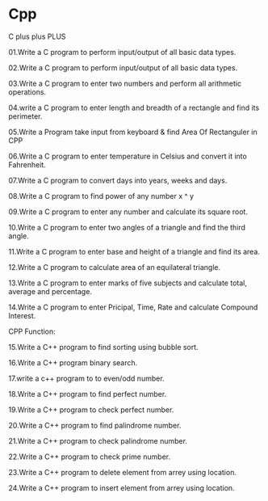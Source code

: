 # Cpp
C plus plus PLUS

01.Write a C program to perform input/output of all basic data types.

02.Write a C program to perform input/output of all basic data types.

03.Write a C program to enter two numbers and perform all arithmetic operations.

04.write a C program to enter length and breadth of a rectangle and find its perimeter.

05.Write a Program take input from keyboard & find  Area Of Rectanguler in CPP

06.Write a C program to enter temperature in Celsius and convert it into Fahrenheit.

07.Write a C program to convert days into years, weeks and days.

08.Write a C program to find power of any number x ^ y

09.Write a C program to enter any number and calculate its square root.

10.Write a C program to enter two angles of a triangle and find the third angle.

11.Write a C program to enter base and height of a triangle and find its area.

12.Write a C program to calculate area of an equilateral triangle.

13.Write a C program to enter marks of five subjects and calculate total, average and percentage.

14.Write a C program to enter Pricipal, Time, Rate and calculate Compound Interest.

CPP Function:

15.Write a C++ program to find sorting using bubble sort.

16.Write a C++ program binary search.

17.write a c++ program to to even/odd number.

18.Write a C++ program to find perfect number.

19.Write a C++ program to check perfect number.

20.Write a C++ program to find palindrome number.

21.Write a C++ program to check palindrome number.

22.Write a C++ program to check prime number.

23.Write a C++ program to delete element from arrey using location.

24.Write a C++ program to insert element from arrey using location.
































